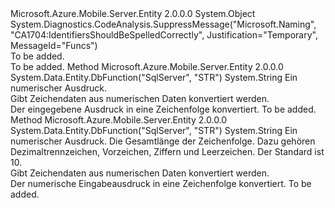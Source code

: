 <Type Name="SqlFuncs" FullName="Microsoft.Azure.Mobile.Server.SqlFuncs">
  <TypeSignature Language="C#" Value="public static class SqlFuncs" />
  <TypeSignature Language="ILAsm" Value=".class public auto ansi abstract sealed beforefieldinit SqlFuncs extends System.Object" />
  <TypeSignature Language="DocId" Value="T:Microsoft.Azure.Mobile.Server.SqlFuncs" />
  <TypeSignature Language="VB.NET" Value="Public Class SqlFuncs" />
  <TypeSignature Language="F#" Value="type SqlFuncs = class" />
  <AssemblyInfo>
    <AssemblyName>Microsoft.Azure.Mobile.Server.Entity</AssemblyName>
    <AssemblyVersion>2.0.0.0</AssemblyVersion>
  </AssemblyInfo>
  <Base>
    <BaseTypeName>System.Object</BaseTypeName>
  </Base>
  <Interfaces />
  <Attributes>
    <Attribute>
      <AttributeName>System.Diagnostics.CodeAnalysis.SuppressMessage("Microsoft.Naming", "CA1704:IdentifiersShouldBeSpelledCorrectly", Justification="Temporary", MessageId="Funcs")</AttributeName>
    </Attribute>
  </Attributes>
  <Docs>
    <summary>To be added.</summary>
    <remarks>To be added.</remarks>
  </Docs>
  <Members>
    <Member MemberName="StringConvert">
      <MemberSignature Language="C#" Value="public static string StringConvert (Nullable&lt;double&gt; number);" />
      <MemberSignature Language="ILAsm" Value=".method public static hidebysig string StringConvert(valuetype System.Nullable`1&lt;float64&gt; number) cil managed" />
      <MemberSignature Language="DocId" Value="M:Microsoft.Azure.Mobile.Server.SqlFuncs.StringConvert(System.Nullable{System.Double})" />
      <MemberSignature Language="VB.NET" Value="Public Shared Function StringConvert (number As Nullable(Of Double)) As String" />
      <MemberSignature Language="F#" Value="static member StringConvert : Nullable&lt;double&gt; -&gt; string" Usage="Microsoft.Azure.Mobile.Server.SqlFuncs.StringConvert number" />
      <MemberType>Method</MemberType>
      <AssemblyInfo>
        <AssemblyName>Microsoft.Azure.Mobile.Server.Entity</AssemblyName>
        <AssemblyVersion>2.0.0.0</AssemblyVersion>
      </AssemblyInfo>
      <Attributes>
        <Attribute>
          <AttributeName>System.Data.Entity.DbFunction("SqlServer", "STR")</AttributeName>
        </Attribute>
      </Attributes>
      <ReturnValue>
        <ReturnType>System.String</ReturnType>
      </ReturnValue>
      <Parameters>
        <Parameter Name="number" Type="System.Nullable&lt;System.Double&gt;" />
      </Parameters>
      <Docs>
        <param name="number">Ein numerischer Ausdruck.</param>
        <summary>Gibt Zeichendaten aus numerischen Daten konvertiert werden.</summary>
        <returns>Der eingegebene Ausdruck in eine Zeichenfolge konvertiert.</returns>
        <remarks>To be added.</remarks>
      </Docs>
    </Member>
    <Member MemberName="StringConvert">
      <MemberSignature Language="C#" Value="public static string StringConvert (Nullable&lt;double&gt; number, Nullable&lt;int&gt; length);" />
      <MemberSignature Language="ILAsm" Value=".method public static hidebysig string StringConvert(valuetype System.Nullable`1&lt;float64&gt; number, valuetype System.Nullable`1&lt;int32&gt; length) cil managed" />
      <MemberSignature Language="DocId" Value="M:Microsoft.Azure.Mobile.Server.SqlFuncs.StringConvert(System.Nullable{System.Double},System.Nullable{System.Int32})" />
      <MemberSignature Language="VB.NET" Value="Public Shared Function StringConvert (number As Nullable(Of Double), length As Nullable(Of Integer)) As String" />
      <MemberSignature Language="F#" Value="static member StringConvert : Nullable&lt;double&gt; * Nullable&lt;int&gt; -&gt; string" Usage="Microsoft.Azure.Mobile.Server.SqlFuncs.StringConvert (number, length)" />
      <MemberType>Method</MemberType>
      <AssemblyInfo>
        <AssemblyName>Microsoft.Azure.Mobile.Server.Entity</AssemblyName>
        <AssemblyVersion>2.0.0.0</AssemblyVersion>
      </AssemblyInfo>
      <Attributes>
        <Attribute>
          <AttributeName>System.Data.Entity.DbFunction("SqlServer", "STR")</AttributeName>
        </Attribute>
      </Attributes>
      <ReturnValue>
        <ReturnType>System.String</ReturnType>
      </ReturnValue>
      <Parameters>
        <Parameter Name="number" Type="System.Nullable&lt;System.Double&gt;" />
        <Parameter Name="length" Type="System.Nullable&lt;System.Int32&gt;" />
      </Parameters>
      <Docs>
        <param name="number">Ein numerischer Ausdruck.</param>
        <param name="length">Die Gesamtlänge der Zeichenfolge. Dazu gehören Dezimaltrennzeichen, Vorzeichen, Ziffern und Leerzeichen. Der Standard ist 10.</param>
        <summary>Gibt Zeichendaten aus numerischen Daten konvertiert werden.</summary>
        <returns>Der numerische Eingabeausdruck in eine Zeichenfolge konvertiert.</returns>
        <remarks>To be added.</remarks>
      </Docs>
    </Member>
  </Members>
</Type>